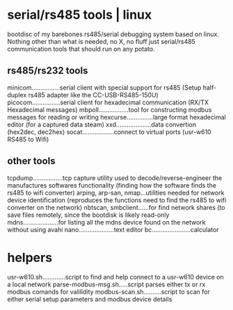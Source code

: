 # serial/rs485 tools | linux

bootdisc of my barebones rs485/serial debugging system based on linux. Nothing other than what is needed, no X, no fluff just serial/rs485 communication tools that should run on any potato.

## rs485/rs232 tools
minicom................serial client with special support for rs485 (Setup half-duplex rs485 adapter like the CC-USB-RS485-150U)
picocom................serial client for hexadecimal communication (RX/TX Hexadecimal messages)
mbpoll.................tool for constructing modbus messages for reading or writing
hexcurse...............large format hexadecimal editor (for a captured data steam)
xxd....................data convertion (hex2dec, dec2hex)
socat..................connect to virtual ports (usr-w610 RS485 to Wifi)

## other tools
tcpdump.................tcp capture utility used to decode/reverse-engineer the manufactures softwares functionality (finding how the software finds the rs485 to wifi converter) 
arping, arp-san, nmap...utilities needed for network device identification (reproduces the functions need to find the rs485 to wifi converter on the network)
nbtscan, smbclient......for find network shares (to save files remotely, since the bootdisk is likely read-only
mdns....................for listing all the mdns device found on the network without using avahi
nano....................text editor
bc......................calculator

# helpers
usr-w610.sh.............script to find and help connect to a usr-w610 device on a local network
parse-modbus-msg.sh.....script parses either tx or rx modbus comands for valilidity
modbus-scan.sh..........script to scan for either serial setup parameters and modbus device details 
